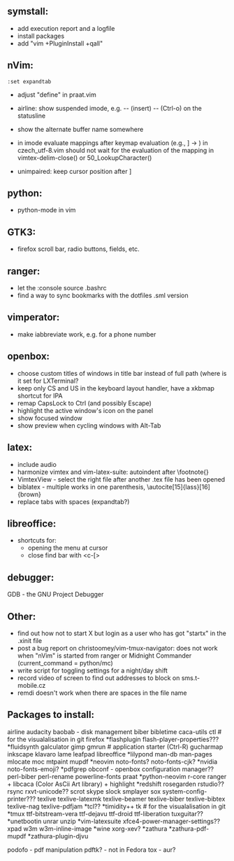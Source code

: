 symstall:
-----------
- add execution report and a logfile
- install packages
- add "vim +PluginInstall +qall"

nVim:
-----
```
:set expandtab
```

- adjust "define" in praat.vim

- airline: show suspended imode, e.g. -- (insert) -- (Ctrl-o) on the statusline

- show the alternate buffer name somewhere

- in imode evaluate mappings after keymap evaluation (e.g., ] -> ) in
  czech_utf-8.vim should not wait for the evaluation of the mapping in
  vimtex-delim-close() or 50_LookupCharacter()

- unimpaired: keep cursor position after ]<Space>


python:
-------
- python-mode in vim


GTK3:
-----
- firefox scroll bar, radio buttons, fields, etc.

ranger:
-------
- let the :console source .bashrc
- find a way to sync bookmarks with the dotfiles .sml version

vimperator:
-----------
- make iabbreviate work, e.g. for a phone number

openbox:
--------
- choose custom titles of windows in title bar instead of full path (where is it
  set for LXTerminal?
- keep only CS and US in the keyboard layout handler, have a xkbmap shortcut for IPA
- remap CapsLock to Ctrl (and possibly Escape)
- highlight the active window's icon on the panel
- show focused window
- show preview when cycling windows with Alt-Tab

latex:
------
- include audio
- harmonize vimtex and vim-latex-suite: autoindent after \footnote{}
- VimtexView - select the right file after another .tex file has been opened
- biblatex - multiple works in one parenthesis, \autocite[15]{lass}[16]{brown}
- replace tabs with spaces (expandtab?)

libreoffice:
------------
- shortcuts for:
	- opening the menu at cursor
	- close find bar with <c-[>

debugger:
---------
GDB - the GNU Project Debugger

Other:
------
- find out how not to start X but login as a user who has got "startx" in the
  .xinit file
- post a bug report on christoomey/vim-tmux-navigator:
	does not work when "nVim" is started from ranger or Midnight Commander
	(current_command = python/mc)
- write script for toggling settings for a night/day shift
- record video of screen to find out addresses to block on sms.t-mobile.cz
- remdi doesn't work when there are spaces in the file name

Packages to install:
--------------------
airline
audacity
baobab - disk management
biber
bibletime
caca-utils
ctl 	# for the visualalisation in git
firefox
*flashplugin
flash-player-properties???
*fluidsynth
galculator
gimp
gmrun	# application starter (Ctrl-R)
gucharmap
inkscape
klavaro
lame
leafpad
libreoffice
*lilypond
man-db
man-pages
mlocate
moc
mtpaint
mupdf
*neovim
noto-fonts?
noto-fonts-cjk?
*nvidia
noto-fonts-emoji?
*pdfgrep
obconf - openbox configuration manager??
perl-biber
perl-rename
powerline-fonts
praat
*python-neovim
r-core
ranger + libcaca (Color AsCii Art library) + highlight
*redshift
rosegarden
rstudio??
rsync
rxvt-unicode??
scrot
skype
slock
smplayer
sox
system-config-printer???
texlive
texlive-latexmk
texlive-beamer
texlive-biber
texlive-bibtex
texlive-nag
texlive-pdfjam
*tcl??
*timidity++
tk		# for the visualalisation in git
*tmux
ttf-bitstream-vera
ttf-dejavu
ttf-droid
ttf-liberation
tuxguitar??
*unetbootin
unrar
unzip
*vim-latexsuite
xfce4-power-manager-settings??
xpad
w3m
w3m-inline-image
*wine
xorg-xev?
*zathura
*zathura-pdf-mupdf
*zathura-plugin-djvu

podofo - pdf manipulation
pdftk? - not in Fedora
tox - aur?
